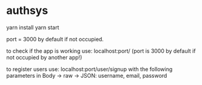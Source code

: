# authsys

yarn install
yarn start

port = 3000 by default if not occupied.

to check if the app is working use:
    localhost:port/ (port is 3000 by default if not occupied by another app!)

to register users use:
    localhost:port/user/signup
    with the following parameters in Body -> raw -> JSON:
        username,
        email,
        password